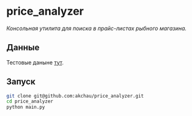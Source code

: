 # price_analyzer

*Консольная утилита для поиска в прайс-листах рыбного магазина.*

## Данные
Тестовые даныне [тут](https://github.com/akchau/price_analyzer/tree/main/data).

## Запуск
```bash
git clone git@github.com:akchau/price_analyzer.git
cd price_analyzer
python main.py
```

